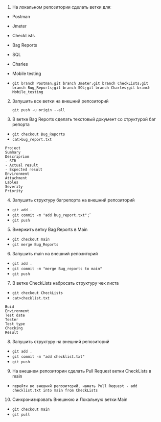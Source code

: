 1. На локальном репозитории сделать ветки для:
- Postman 
- Jmeter 
- CheckLists 
- Bag Reports 
- SQL 
- Charles
- Mobile testing

- `git branch Postman;git branch Jmeter;git branch CheckLists;git branch Bug_Reports;git branch SQL;git branch Charles;git branch Mobile_testing`

2. Запушить все ветки на внешний репозиторий

    `git push -u origin --all`

3. В ветке Bag Reports сделать текстовый документ со структурой баг репорта

 - `git checkout Bug_Reports`
 - `cat>bug_report.txt`
 ```
Project
Summary
Descriprion
- STR
- Actual result
- Expected result
Environment
Attachment
Lables
Severity
Priority
```
 
4. Запушить структуру багрепорта на внешний репозиторий
- `git add .`
- `git commit -m "add bug_report.txt"` ;` 
- `git push`

5. Вмержить ветку Bag Reports в Main
- `git checkout main`
- `git merge Bug_Reports`

6. Запушить main на внешний репозиторий
- `git add .`
- `git commit -m "merge Bug_reports to main"`
- `git push`

7. В ветке CheckLists набросать структуру чек листа
 - `git checkout CheckLists`
 - `cat>checklist.txt`
 ```
Buid
Environment
Test date
Tester
Test type
Checking
Result
```

8. Запушить структуру на внешний репозиторий
- `git add .`
- `git commit -m "add checklist.txt"`
- `git push`

9. На внешнем репозитории сделать Pull Request ветки CheckLists в main
 - `перейти во внешний репозиторий, нажать Pull Request - add checklist.txt into main from CheckLists `

10. Синхронизировать Внешнюю и Локальную ветки Main
- `git checkout main`
- `git pull`

